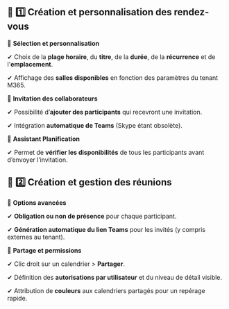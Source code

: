 ## 🔹 **1️⃣️ Création et personnalisation des rendez-vous**

📌 **Sélection et personnalisation**

✔ Choix de la **plage horaire**, du **titre**, de la **durée**, de la **récurrence** et de l'**emplacement**.

✔ Affichage des **salles disponibles** en fonction des paramètres du tenant M365.



📌 **Invitation des collaborateurs**

✔ Possibilité d’**ajouter des participants** qui recevront une invitation.

✔ Intégration **automatique de Teams** (Skype étant obsolète).



📌 **Assistant Planification**

✔ Permet de **vérifier les disponibilités** de tous les participants avant d’envoyer l’invitation.



## 🔹 **2️⃣️ Création et gestion des réunions**

📌 **Options avancées**

✔ **Obligation ou non de présence** pour chaque participant.

✔ **Génération automatique du lien Teams** pour les invités (y compris externes au tenant).



📌 **Partage et permissions**

✔ Clic droit sur un calendrier > **Partager**.

✔ Définition des **autorisations par utilisateur** et du niveau de détail visible.

✔ Attribution de **couleurs** aux calendriers partagés pour un repérage rapide.


